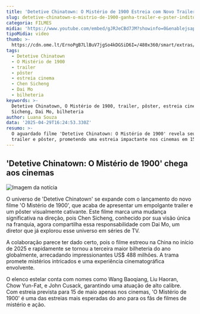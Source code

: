 ```yaml
---
title: 'Detetive Chinatown: O Mistério de 1900 Estreia com Novo Trailer e Pôster'
slug: detetive-chinatown-o-mistrio-de-1900-ganha-trailer-e-pster-inditos
categoria: FILMES
midia: 'https://www.youtube.com/embed/gJRJeCBd7JM?showinfo=0&enablejsapi=1'
tipoMidia: video
thumb: >-
  https://cdn.ome.lt/ErnoPgB7LlBuV7jgSo4kDGSiD6I=/480x360/smart/extras/conteudos/omelete_THUMB_-_2025-04-29T125636.547.png
tags:
  - Detetive Chinatown
  - O Mistério de 1900
  - trailer
  - pôster
  - estreia cinema
  - Chen Sicheng
  - Dai Mo
  - bilheteria
keywords: >-
  Detetive Chinatown, O Mistério de 1900, trailer, pôster, estreia cinema, Chen
  Sicheng, Dai Mo, bilheteria
author: Luana Souza
data: '2025-04-29T16:24:53.330Z'
resumo: >-
  O aguardado filme 'Detetive Chinatown: O Mistério de 1900' revela seu novo
  trailer e pôster, prometendo uma estreia impactante nos cinemas em 15 de maio.
---
```


## 'Detetive Chinatown: O Mistério de 1900' chega aos cinemas

![Imagem da notícia](https://cdn.ome.lt/3sasnu1eix8XgT6nozPbfwwKEnw=/fit-in/837x500/smart/uploads/conteudo/fotos/unnamed_29_T2o563H.jpg)

O universo de 'Detetive Chinatown' se expande com o lançamento do novo filme 'O Mistério de 1900', que acaba de apresentar um empolgante trailer e um pôster visualmente cativante. Este filme marca uma mudança significativa na direção, pois Chen Sicheng, conhecido por sua visão única na franquia, agora compartilha essa responsabilidade com Dai Mo, um diretor que já explorou esse universo em séries de TV.

A colaboração parece ter dado certo, pois o filme estreou na China no início de 2025 e rapidamente se tornou a terceira maior bilheteria do ano globalmente, arrecadando impressionantes US$ 488 milhões. A trama promete mistérios intricados e uma experiência cinematográfica envolvente.

O elenco estelar conta com nomes como Wang Baoqiang, Liu Haoran, Chow Yun-Fat, e John Cusack, garantindo uma atuação de alto calibre. Com estreia prevista para 15 de maio apenas nos cinemas, 'O Mistério de 1900' é uma das estreias mais esperadas do ano para os fãs de filmes de mistério e ação.
